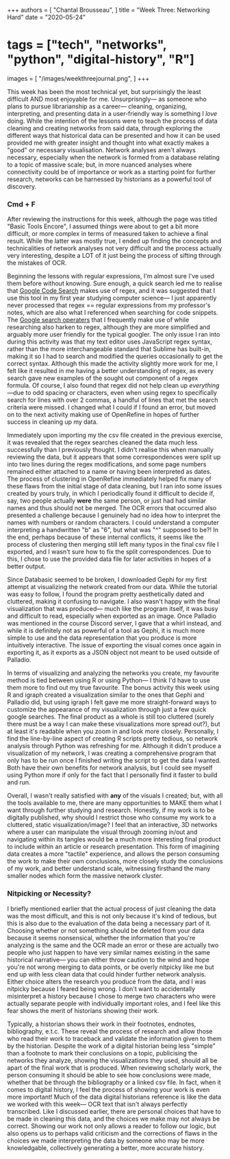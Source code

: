 +++
authors = [
    "Chantal Brousseau",
]
title = "Week Three: Networking Hard"
date = "2020-05-24"
# tags = ["tech", "networks", "python", "digital-history", "R"]
images = [
    "/images/weekthreejournal.png",
]
+++

This week has been the most technical yet, but surprisingly the least difficult AND most enjoyable for me. Unsurprisngly&mdash; as someone who plans to pursue librarianship as a career&mdash; cleaning, organizing, interpreting, and presenting data in a user-friendly way is something I *love* doing. While the intention of the lessons were to teach the process of data cleaning and creating networks from said data, through exploring the different ways that historical data can be presented and how it can be used provided me with greater insight and thought into what exactly makes a "good" or necessary visualisation. Network analyses aren't always necessary, especially when the network is formed from a database relating to a topic of massive scale; but, in more nuanced analyses where connectivity could be of importance or work as a starting point for further research, networks can be harnessed by historians as a powerful tool of discovery.

### Cmd + F

After reviewing the instructions for this week, although the page was titled "Basic Tools Encore", I assumed things were about to get a bit more difficult, or more complex in terms of measured taken to achieve a final result. While the latter was mostly true, I ended up finding the concepts and technicalities of network analyses not very difficult and the process actually very interesting, despite a LOT of it just being the process of sifting through the mistakes of OCR.

Beginning the lessons with regular expressions, I'm almost sure I've used them before without knowing. Sure enough, a quick search led me to realise that [Google Code Search](https://developers.google.com/code-search) makes use of regex, and it was suggested that I use this tool in my first year studying computer science&mdash; I just apparently never processed that regex == regular expressions from my professor's notes, which are also what I referenced when searching for code snippets. The [Google search operaters](https://ahrefs.com/blog/google-advanced-search-operators/) that I frequently make use of while researching also harken to regex, although they are more simplified and arguably more user friendly for the typical googler. The only issue I ran into during this activity was that my text editor uses JavaScript regex syntax, rather than the more interchangeable standard that Sublime has built-in, making it so I had to search and modified the queries occasionally to get the correct syntax. Although this made the activity slightly more work for me, I felt like it resulted in me having a better understanding of regex, as every search gave new examples of the sought out component of a regex formula. Of course, I also found that regex did not help clean up *everything*&mdash;due to odd spacing or characters, even when using regex to specifically search for lines with over 2 commas, a handful of lines that met the search criteria were missed. I changed what I could if I found an error, but moved on to the next activity making use of OpenRefine in hopes of further success in cleaning up my data.

Immediately upon importing my the csv file created in the previous exercise, it was revealed that the regex searches cleaned the data much less successfully than I previously thought. I didn't realise this when manually reviewing the data, but it appears that some correspondences were split up into two lines during the regex modifications, and some page numbers remained either attached to a name or having been interpreted as dates. The process of clustering in OpenRefine immediately helped fix many of these flaws from the initial stage of data cleaning, but I ran into some issues created by yours truly, in which I periodically found it difficult to decide if, say, two people actually **were** the same person, or just had had similar names and thus should not be merged. The OCR errors that occurred also presented a challenge because I genuinely had no idea how to interpret the names with numbers or random characters. I could understand a computer interpreting a handwritten "b" as "6", but what was "^" supposed to be?! In the end, perhaps because of these internal conflicts, it seems like the process of clustering then merging still left many typos in the final csv file I exported, and I wasn't sure how to fix the split correspondences. Due to this, I chose to use the provided data file for later activities in hopes of a better output.

Since Databasic seemed to be broken, I downloaded Gephi for my first attempt at visualizing the network created from our data. While the tutorial was easy to follow, I found the program pretty aesthetically dated and cluttered, making it confusing to navigate. I also wasn't happy with the final visualization that was produced&mdash; much like the program itself, it was busy and difficult to read, especially when exported as an image. Once Palladio was mentioned in the course Discord server, I gave that a whirl instead, and while it is definitely not as powerful of a tool as Gephi, it is much more simple to use and the data representation that you produce is more intuitively interactive. The issue of exporting the visual comes once again in exporting it, as it exports as a JSON object not meant to be used outside of Palladio.

In terms of visualizing and analyzing the networks you create, my favourite method is tied between using R or using Python&mdash; I think I'd have to use them more to find out my true favourite. The bonus activity this week using R and igraph created a visualization similar to the ones that Gephi and Palladio did, but using igraph I felt gave me more straight-forward ways to customize the appearance of my visualization through just a few quick google searches. The final product as a whole is still too cluttered (surely there must be a way I can make these visualizations more spread out?), but at least it's readable when you zoom in and look more closely. Personally, I find the line-by-line aspect of creating R scripts pretty tedious, so network analysis through Python was refreshing for me. Although it didn't produce a visualization of my network, I was creating a comprehensive program that only has to be run once I finished writing the script to get the data I wanted. Both have their own benefits for network analysis, but I could see myself using Python more if only for the fact that I personally find it faster to build and run.

Overall, I wasn't really satisfied with **any** of the visuals I created; but, with all the tools available to me, there are many opportunities to MAKE them what I want through further studying and research. Honestly, if my work is to be digitally published, why should I restrict those who consume my work to a cluttered, static visualization/image? I feel that an interactive, 3D networks where a user can manipulate the visual through zooming in/out and navigating within its tangles would be a much more interesting final product to include within an article or research presentation. This form of imagining data creates a more "tactile" experience, and allows the person consuming the work to make their own conclusions, more closely study the conclusions of my work, and better understand scale, witnessing firsthand the many smaller nodes which form the massive network cluster.


### Nitpicking or Necessity?
I briefly mentioned earlier that the actual process of just cleaning the data was the most difficult, and this is not only because it's kind of tedious, but this is also due to the evaluation of the data being a necessary part of it. Choosing whether or not something should be deleted from your data because it seems nonsensical, whether the information that you're analyzing is the same and the OCR made an error or these are actually two people who just happen to have very similar names existing in the same historical narrative&mdash; you can either throw caution to the wind and hope you're not wrong merging to data points, or be overly nitpicky like me but end up with less clean data that could hinder further network analysis. Either choice alters the research you produce from the data, and I was nitpicky because I feared being wrong. I don't want to accidentally misinterpret a history because I chose to merge two characters who were actually separate people with individually important roles, and I feel like this fear shows the merit of historians showing their work.

Typically, a historian shows their work in their footnotes, endnotes, bibliography, e.t.c. These reveal the process of research and allow those who read their work to traceback and validate the information given to them by the historian. Despite the work of a digital historian being less "simple" than a footnote to mark their conclusions on a topic, publicising the networks they analyze, showing the visualizations they used, should all be apart of the final work that is produced. When reviewing scholarly work, the person consuming it should be able to see how conclusions were made, whether that be through the bibliography or a linked csv file. In fact, when it comes to digital history, I feel the process of showing your work is even more important! Much of the data digital historians reference is like the data we worked with this week&mdash; OCR text that isn't always perfectly transcribed. Like I discussed earlier, there are personal choices that have to be made in cleaning this data, and the choices we make may not always be correct. Showing our work not only allows a reader to follow our logic, but also opens us to perhaps valid criticism and the corrections of flaws in the choices we made interpreting the data by someone who may be more knowledgable, collectively generating a better, more accurate history.
